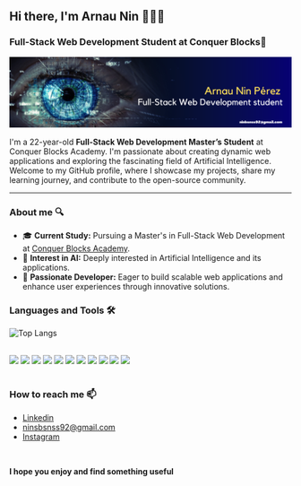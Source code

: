 ## Hi there, I'm Arnau Nin 👨🏻‍💻
### Full-Stack Web Development Student at Conquer Blocks🚀

![Banner Arnau GitHub](banner_github_readme.png)  

I'm a 22-year-old **Full-Stack Web Development Master’s Student** at Conquer Blocks Academy. I'm passionate about creating dynamic web applications and exploring the fascinating field of Artificial Intelligence. Welcome to my GitHub profile, where I showcase my projects, share my learning journey, and contribute to the open-source community.

---

### About me 🔍
- 🎓 **Current Study:** Pursuing a Master's in Full-Stack Web Development at [Conquer Blocks Academy](https://www.conquerblocks.com/).
- 🤖 **Interest in AI:** Deeply interested in Artificial Intelligence and its applications.
- 🌟 **Passionate Developer:** Eager to build scalable web applications and enhance user experiences through innovative solutions.

### Languages and Tools 🛠️

![Top Langs](https://github-readme-stats.vercel.app/api/top-langs/?username=arnaunin&layout=compact&theme=dark)

<br>
<div display="flex">
  <img src="https://cdn.jsdelivr.net/gh/devicons/devicon@latest/icons/git/git-original.svg" width="70px" />
  <img src="https://cdn.jsdelivr.net/gh/devicons/devicon@latest/icons/github/github-original-wordmark.svg" width="70px" />
  <img src="https://cdn.jsdelivr.net/gh/devicons/devicon@latest/icons/html5/html5-original-wordmark.svg" width="70px" />
  <img src="https://cdn.jsdelivr.net/gh/devicons/devicon@latest/icons/css3/css3-original-wordmark.svg" width="70px" />
  <img src="https://cdn.jsdelivr.net/gh/devicons/devicon@latest/icons/sass/sass-original.svg" width="70px" />
  <img src="https://cdn.jsdelivr.net/gh/devicons/devicon@latest/icons/javascript/javascript-original.svg" width="70px" />
  <img src="https://cdn.jsdelivr.net/gh/devicons/devicon@latest/icons/python/python-original.svg" width="70px" />
  <img src="https://cdn.jsdelivr.net/gh/devicons/devicon@latest/icons/streamlit/streamlit-original-wordmark.svg" width="70px" />
  <img src="https://cdn.jsdelivr.net/gh/devicons/devicon@latest/icons/c/c-original.svg" width="70px" />
  <img src="https://cdn.jsdelivr.net/gh/devicons/devicon@latest/icons/cplusplus/cplusplus-original.svg" width="70px" />
  <img src="https://cdn.jsdelivr.net/gh/devicons/devicon@latest/icons/mysql/mysql-original-wordmark.svg" width="70px" />
</div>
<br>
                    
### How to reach me 📫
- <a href="https://www.linkedin.com/in/arnau-nin-perez-5b08a52a2/">Linkedin</a>
- <a href="mailto:ninbsnss92@gmail.com">ninsbsnss92@gmail.com</a>
- <a href="https://www.instagram.com/arnaunin/">Instagram</a>

<br>

**I hope you enjoy and find something useful**

<!--
**arnaunin/arnaunin** is a ✨ _special_ ✨ repository because its `README.md` (this file) appears on your GitHub profile.

Here are some ideas to get you started:

- 🔭 I’m currently working on ...
- 🌱 I’m currently learning ...
- 👯 I’m looking to collaborate on ...
- 🤔 I’m looking for help with ...
- 💬 Ask me about ...
- 📫 How to reach me: ...
- 😄 Pronouns: ...
- ⚡ Fun fact: ...
-->
